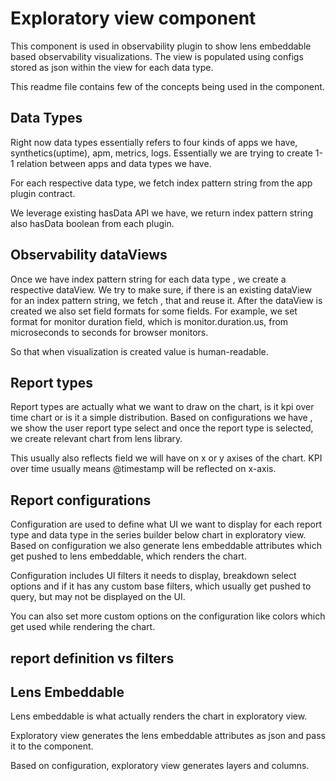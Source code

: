 # Exploratory view component

This component is used in observability plugin to show lens embeddable based observability visualizations. 
The view is populated using configs stored as json within the view for each data type.

This readme file contains few of the concepts being used in the component.
## Data Types

Right now data types essentially refers to four kinds of apps we have, synthetics(uptime), apm, metrics, logs. 
Essentially we are trying to create 1-1 relation between apps and data types we have.

For each respective data type, we fetch index pattern string from the app plugin contract.

We leverage existing hasData API we have, we return index pattern string also hasData boolean from each plugin.

## Observability dataViews

Once we have index pattern string for each data type , we create a respective dataView. We try to make sure, if there is an existing dataView for an index pattern string, we fetch , that and reuse it.
After the dataView is created we also set field formats for some fields. For example, we set format for monitor duration field, which is monitor.duration.us, from microseconds to seconds for browser monitors.

So that when visualization is created value is human-readable.

## Report types
Report types are actually what we want to draw on the chart, is it kpi over time chart or is it a simple distribution.
Based on configurations we have , we show the user report type select and once the report type is selected, we create relevant chart from lens library.

This usually also reflects field we will have on x or y axises of the chart. KPI over time usually means
@timestamp will be reflected on x-axis.

## Report configurations
Configuration are used to define what UI we want to display for each report type and data type in the series builder below chart in exploratory view.
Based on configuration we also generate lens embeddable attributes which get pushed to lens embeddable, which renders the chart.

Configuration includes UI filters it needs to display, breakdown select options and if it has any custom base filters, which usually get pushed to query,
but may not be displayed on the UI. 

You can also set more custom options on the configuration like colors which get used while rendering the chart.

## report definition vs filters


## Lens Embeddable

Lens embeddable is what actually renders the chart in exploratory view.

Exploratory view generates the lens embeddable attributes as json and pass it to the component.

Based on configuration, exploratory view generates layers and columns.


